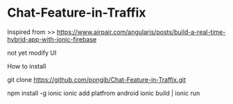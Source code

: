 # Chat-Feature-in-Traffix
Inspired from >> https://www.airpair.com/angularjs/posts/build-a-real-time-hybrid-app-with-ionic-firebase

not yet modify UI

How to install 

git clone https://github.com/pongib/Chat-Feature-in-Traffix.git

npm install -g ionic
ionic add platfrom android
ionic build | ionic run
